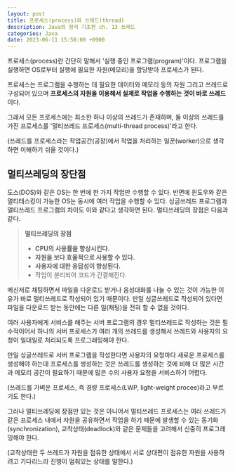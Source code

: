 ```yaml
---
layout: post
title: 프로세스(process)와 쓰레드(thread)
description: Java의 정석 기초편 ch. 13 쓰레드
categories: Java
date: 2023-06-11 15:58:00 +0900
---
```

프로세스(process)란 간단히 말해서 '실행 중인 프로그램(program)'이다. 프로그램을 실행하면 OS로부터 실행에 필요한 자원(메모리)을 할당받아 프로세스가 된다.

프로세스는 프로그램을 수행하는 데 필요한 데이터와 메모리 등의 자원 그리고 쓰레드로 구성되어 있으며 **프로세스의 자원을 이용해서 실제로 작업을 수행하는 것이 바로 쓰레드**이다.

그래서 모든 프로세스에는 최소한 하나 이상의 쓰레드가 존재하며, 둘 이상의 쓰레드를 가진 프로세스를 '멀티쓰레드 프로세스(multi-thread process)'라고 한다.

(쓰레드를 프로세스라는 작업공간(공장)에서 작업을 처리하는 일꾼(worker)으로 생각하면 이해하기 쉬울 것이다.)


## 멀티쓰레딩의 장단점

도스(DOS)와 같은 OS는 한 번에 한 가지 작업만 수행할 수 있다. 반면에 윈도우와 같은 멀티태스킹이 가능한 OS는 동시에 여러 작업을 수행할 수 있다. 싱글쓰레드 프로그램과 멀티쓰레드 프로그램의 차이도 이와 같다고 생각하면 된다. 멀티쓰레딩의 장점은 다음과 같다. 

> **멀티쓰레딩의 장점**
> - **CPU의 사용률을 향상시킨다.**
> - **자원을 보다 효율적으로 사용할 수 있다.**
> - **사용자에 대한 응답성이 향상된다.**
> - 작업이 분리되어 코드가 간결해진다.

메신저로 채팅하면서 파일을 다운로드 받거나 음성대화를 나눌 수 있는 것이 가능한 이유가 바로 멀티쓰레드로 작성되어 있기 때문이다. 만일 싱글쓰레드로 작성되어 있다면 파일을 다운로드 받는 동안에는 다른 일(채팅)을 전혀 할 수 없을 것이다.

여러 사용자에게 서비스를 해주는 서버 프로그램의 경우 멀티쓰레드로 작성하는 것은 필수적이어서 하나의 서버 프로세스가 여러 개의 쓰레드를 생성해서 쓰레드와 사용자의 요청이 일대일로 처리되도록 프로그래밍해야 한다.

만일 싱글쓰레드로 서버 프로그램을 작성한다면 사용자의 요청마다 새로운 프로세스를 생성해야 하는데 프로세스를 생성하는 것은 쓰레드를 생성하는 것에 비해 더 많은 시간과 메모리 공간이 필요하기 때문에 많은 수의 사용자 요청을 서비스하기 어렵다.

(쓰레드를 가벼운 프로세스, 즉 경량 프로세스(LWP, light-weight procee)라고 부르기도 한다.)

그러나 멀티쓰레딩에 장점만 있는 것은 아니어서 멀티쓰레드 프로세스는 여러 쓰레드가 같은 프로세스 내에서 자원을 공유하면서 작업을 하기 때문에 발생할 수 있는 동기화(synchronization), 교착상태(deadlock)와 같은 문제들을 고려해서 신중히 프로그래밍해야 한다.

(교착상태란 두 쓰레드가 자원을 점유한 상태에서 서로 상대편이 점유한 자원을 사용하려고 기다리느라 진행이 멈춰있는 상태를 말한다.)
